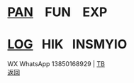 # [PAN](https://pan.baidu.com/s/1S5NUrdHv3ot61Xh8h3Jshg)    FUN    EXP<br />
# [LOG](http://blog.sina.cn/dpool/blog/u/6514773409)   HIK   INSMYIO<br />
WX WhatsApp 13850168929 | [TB](https://shop59359128.m.taobao.com/)<br />
[返回](https://myio.github.io/)
